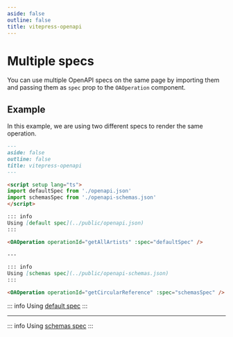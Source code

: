 ```yaml
---
aside: false
outline: false
title: vitepress-openapi
---
```


# Multiple specs

You can use multiple OpenAPI specs on the same page by importing them and passing them as `spec` prop to the `OAOperation` component.

## Example

In this example, we are using two different specs to render the same operation.

```markdown
---
aside: false
outline: false
title: vitepress-openapi
---

<script setup lang="ts">
import defaultSpec from './openapi.json'
import schemasSpec from './openapi-schemas.json'
</script>

::: info
Using [default spec](../public/openapi.json)
:::

<OAOperation operationId="getAllArtists" :spec="defaultSpec" />

---

::: info
Using [schemas spec](../public/openapi-schemas.json)
:::

<OAOperation operationId="getCircularReference" :spec="schemasSpec" />
```

<script setup lang="ts">
import defaultSpec from '../public/openapi.json'
import schemasSpec from '../public/openapi-schemas.json'
</script>

::: info
Using [default spec](../public/openapi.json)
:::

<OAOperation operationId="getAllArtists" :spec="defaultSpec" />

---

::: info
Using [schemas spec](../public/openapi-schemas.json)
:::

<OAOperation operationId="getCircularReference" :spec="schemasSpec" />

